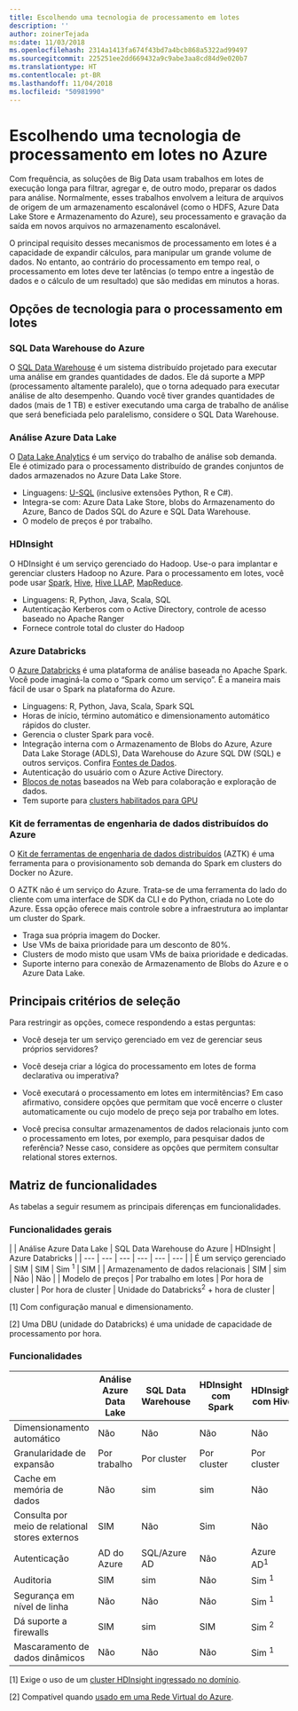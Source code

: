 ```yaml
---
title: Escolhendo uma tecnologia de processamento em lotes
description: ''
author: zoinerTejada
ms:date: 11/03/2018
ms.openlocfilehash: 2314a1413fa674f43bd7a4bcb868a5322ad99497
ms.sourcegitcommit: 225251ee2dd669432a9c9abe3aa8cd84d9e020b7
ms.translationtype: HT
ms.contentlocale: pt-BR
ms.lasthandoff: 11/04/2018
ms.locfileid: "50981990"
---
```

# <a name="choosing-a-batch-processing-technology-in-azure"></a>Escolhendo uma tecnologia de processamento em lotes no Azure

Com frequência, as soluções de Big Data usam trabalhos em lotes de execução longa para filtrar, agregar e, de outro modo, preparar os dados para análise. Normalmente, esses trabalhos envolvem a leitura de arquivos de origem de um armazenamento escalonável (como o HDFS, Azure Data Lake Store e Armazenamento do Azure), seu processamento e gravação da saída em novos arquivos no armazenamento escalonável. 

O principal requisito desses mecanismos de processamento em lotes é a capacidade de expandir cálculos, para manipular um grande volume de dados. No entanto, ao contrário do processamento em tempo real, o processamento em lotes deve ter latências (o tempo entre a ingestão de dados e o cálculo de um resultado) que são medidas em minutos a horas.

## <a name="technology-choices-for-batch-processing"></a>Opções de tecnologia para o processamento em lotes

### <a name="azure-sql-data-warehouse"></a>SQL Data Warehouse do Azure

O [SQL Data Warehouse](/azure/sql-data-warehouse/) é um sistema distribuído projetado para executar uma análise em grandes quantidades de dados. Ele dá suporte a MPP (processamento altamente paralelo), que o torna adequado para executar análise de alto desempenho. Quando você tiver grandes quantidades de dados (mais de 1 TB) e estiver executando uma carga de trabalho de análise que será beneficiada pelo paralelismo, considere o SQL Data Warehouse.

### <a name="azure-data-lake-analytics"></a>Análise Azure Data Lake

O [Data Lake Analytics](/azure/data-lake-analytics/data-lake-analytics-overview) é um serviço do trabalho de análise sob demanda. Ele é otimizado para o processamento distribuído de grandes conjuntos de dados armazenados no Azure Data Lake Store. 

- Linguagens: [U-SQL](/azure/data-lake-analytics/data-lake-analytics-u-sql-get-started) (inclusive extensões Python, R e C#).
-  Integra-se com: Azure Data Lake Store, blobs do Armazenamento do Azure, Banco de Dados SQL do Azure e SQL Data Warehouse.
- O modelo de preços é por trabalho.

### <a name="hdinsight"></a>HDInsight

O HDInsight é um serviço gerenciado do Hadoop. Use-o para implantar e gerenciar clusters Hadoop no Azure. Para o processamento em lotes, você pode usar [Spark](/azure/hdinsight/spark/apache-spark-overview), [Hive](/azure/hdinsight/hadoop/hdinsight-use-hive), [Hive LLAP](/azure/hdinsight/interactive-query/apache-interactive-query-get-started), [MapReduce](/azure/hdinsight/hadoop/hdinsight-use-mapreduce).

- Linguagens: R, Python, Java, Scala, SQL
- Autenticação Kerberos com o Active Directory, controle de acesso baseado no Apache Ranger
- Fornece controle total do cluster do Hadoop

### <a name="azure-databricks"></a>Azure Databricks 

O [Azure Databricks](/azure/azure-databricks/) é uma plataforma de análise baseada no Apache Spark. Você pode imaginá-la como o “Spark como um serviço”. É a maneira mais fácil de usar o Spark na plataforma do Azure.  

- Linguagens: R, Python, Java, Scala, Spark SQL
- Horas de início, término automático e dimensionamento automático rápidos do cluster.
- Gerencia o cluster Spark para você.
- Integração interna com o Armazenamento de Blobs do Azure, Azure Data Lake Storage (ADLS), Data Warehouse do Azure SQL DW (SQL) e outros serviços. Confira [Fontes de Dados](https://docs.azuredatabricks.net/spark/latest/data-sources/index.html).
- Autenticação do usuário com o Azure Active Directory.
- [Blocos de notas](https://docs.azuredatabricks.net/user-guide/notebooks/index.html) baseados na Web para colaboração e exploração de dados. 
- Tem suporte para [clusters habilitados para GPU](https://docs.azuredatabricks.net/user-guide/clusters/gpu.html)

### <a name="azure-distributed-data-engineering-toolkit"></a>Kit de ferramentas de engenharia de dados distribuídos do Azure 

O [Kit de ferramentas de engenharia de dados distribuídos](https://github.com/azure/aztk) (AZTK) é uma ferramenta para o provisionamento sob demanda do Spark em clusters do Docker no Azure. 

O AZTK não é um serviço do Azure. Trata-se de uma ferramenta do lado do cliente com uma interface de SDK da CLI e do Python, criada no Lote do Azure. Essa opção oferece mais controle sobre a infraestrutura ao implantar um cluster do Spark.

- Traga sua própria imagem do Docker.
- Use VMs de baixa prioridade para um desconto de 80%.
- Clusters de modo misto que usam VMs de baixa prioridade e dedicadas.
- Suporte interno para conexão de Armazenamento de Blobs do Azure e o Azure Data Lake.

## <a name="key-selection-criteria"></a>Principais critérios de seleção

Para restringir as opções, comece respondendo a estas perguntas:

- Você deseja ter um serviço gerenciado em vez de gerenciar seus próprios servidores?

- Você deseja criar a lógica do processamento em lotes de forma declarativa ou imperativa?

- Você executará o processamento em lotes em intermitências? Em caso afirmativo, considere opções que permitam que você encerre o cluster automaticamente ou cujo modelo de preço seja por trabalho em lotes.

- Você precisa consultar armazenamentos de dados relacionais junto com o processamento em lotes, por exemplo, para pesquisar dados de referência? Nesse caso, considere as opções que permitem consultar relational stores externos.

## <a name="capability-matrix"></a>Matriz de funcionalidades

As tabelas a seguir resumem as principais diferenças em funcionalidades. 

### <a name="general-capabilities"></a>Funcionalidades gerais

| | Análise Azure Data Lake | SQL Data Warehouse do Azure | HDInsight | Azure Databricks |
| --- | --- | --- | --- | --- | --- |
| É um serviço gerenciado | SIM | SIM | Sim <sup>1</sup> | SIM | 
| Armazenamento de dados relacionais | SIM | sim | Não | Não  |
| Modelo de preços | Por trabalho em lotes | Por hora de cluster | Por hora de cluster | Unidade do Databricks<sup>2</sup> + hora de cluster |

[1] Com configuração manual e dimensionamento.

[2] Uma DBU (unidade do Databricks) é uma unidade de capacidade de processamento por hora.

### <a name="capabilities"></a>Funcionalidades

| | Análise Azure Data Lake | SQL Data Warehouse | HDInsight com Spark | HDInsight com Hive | HDInsight com Hive LLAP | Azure Databricks |
| --- | --- | --- | --- | --- | --- | --- |
| Dimensionamento automático | Não  | Não | Não | Não | Não  | SIM |
| Granularidade de expansão  | Por trabalho | Por cluster | Por cluster | Por cluster | Por cluster | Por cluster |
| Cache em memória de dados | Não  | sim | sim | Não  | sim | SIM |
| Consulta por meio de relational stores externos | SIM | Não  | Sim | Não | Não  | SIM |
| Autenticação  | AD do Azure | SQL/Azure AD | Não  | Azure AD<sup>1</sup> | Azure AD<sup>1</sup> | AD do Azure |
| Auditoria  | SIM | sim | Não  | Sim <sup>1</sup> | Sim <sup>1</sup> | SIM |
| Segurança em nível de linha | Não  | Não | Não  | Sim <sup>1</sup> | Sim <sup>1</sup> | Não  |
| Dá suporte a firewalls | SIM | sim | SIM | Sim <sup>2</sup> | Sim <sup>2</sup> | Não  |
| Mascaramento de dados dinâmicos | Não  | Não | Não  | Sim <sup>1</sup> | Sim <sup>1</sup> | Não  |

[1] Exige o uso de um [cluster HDInsight ingressado no domínio](/azure/hdinsight/domain-joined/apache-domain-joined-introduction).

[2] Compatível quando [usado em uma Rede Virtual do Azure](/azure/hdinsight/hdinsight-extend-hadoop-virtual-network).
